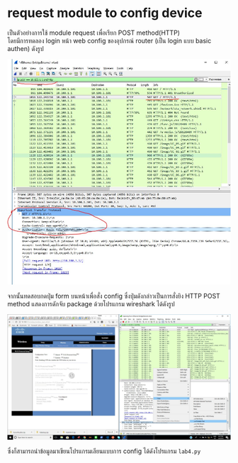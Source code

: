 # request module to config device

เป็นตัวอย่างการใช้ module request เพื่อเรียก POST method(HTTP)  
โดยมีการทดลอง login หน้า web config ของอุปกรณ์ router (เป็น login แบบ basic authen) ดังรูป

![basic authen(GET Method)](basic_auth.JPG "basic authen")


จากนั้นทดสอบกดปุ่ม form บนหน้าเพื่อสั่ง config ซึ่งปุ่มดังกล่าวเป็นการสั่งยิง HTTP POST method แสดงการดักจับ package ด้วยโปรแกรม wireshark ได้ดังรูป

![basic authen(GET Method)](config_post.JPG "basic authen")

ซึ่งก็สามารถนำข้อมูลมาเขียนโปรแกรมเลียนแบบการ config ได้ดังโปรแกรม `lab4.py`
